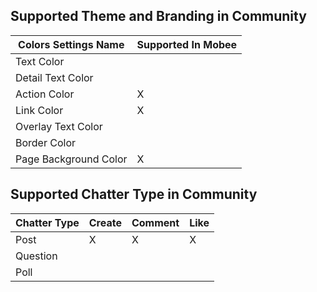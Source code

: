 ## Supported Theme and Branding in Community

| Colors Settings Name  | Supported In Mobee |
| --------------------- | ------------------ |
| Text Color            |                    |
| Detail Text Color     |                    |
| Action Color          | X                  |
| Link Color            | X                  |
| Overlay Text Color    |                    |
| Border Color          |                    |
| Page Background Color | X                  |

## Supported Chatter Type in Community
| Chatter Type | Create | Comment | Like |
| ------------ | ------ | ------- | ---- |
| Post         | X      | X       | X    |
| Question     |        |         |      |
| Poll         |        |         |      |
